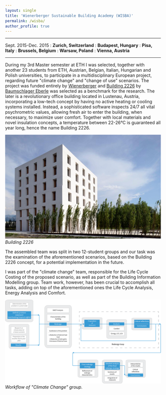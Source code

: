 ```yaml
---
layout: single
title: 'Wienerberger Sustainable Building Academy (WISBA)'
permalink: /wisba/
author_profile: true
---
```


---------------------------------------------------------------------
Sept. 2015-Dec. 2015
  : **Zurich, Switzerland**
  : **Budapest, Hungary**
  : **Pisa, Italy**
  : **Brussels, Belgium**
  : **Warsaw, Poland**
  : **Vienna, Austria**

---------------------------------------------------------------------

During my 3rd Master semester at ETH I was selected, together with another 23 students from ETH, Austrian, Belgian, Italian, Hungarian and Polish universities, to participate in a multidisciplinary European project, regarding future "climate change" and "change of use" scenarios. The project was funded entirely by [Wienerberger](http://www.wienerberger.com/) and [Building 2226](http://www.baumschlager-eberle.com/en/projects/project-details/project/buerogebaeude.html) by [Baumschlager Eberle](http://www.baumschlager-eberle.com/en.html) was selected as a benchmark for the research. The later is a revolutionary office building located in Lustenau, Austria, incorporating a low-tech concept by having no active heating or cooling systems installed. Instead, a sophisticated software inspects 24/7 all vital psychrometric values, allowing fresh air to enter the building, when necessary, to maximize user comfort. Together with local materials and novel insulation concepts, a temperature between 22-26°C is guaranteed all year long, hence the name Building 2226.

![Building 2226](../assets/images/wisba/building2226.jpg "building2226")
*Building 2226*

The assembled team was split in two 12-student groups and our task was the examination of the aforementioned scenarios, based on the Building 2226 concept, for a potential implementation in the future.

I was part of the "climate change" team, responsible for the Life Cycle Costing of the proposed scenario, as well as part of the Building Information Modelling group. Team work, however, has been crucial to accomplish all tasks, adding on top of the aforementioned ones the Life Cycle Analysis, Energy Analysis and Comfort.

![Flowchart of "Climate Change" group](../assets/images/wisba/wisba_flowchart.png "building2226")
*Workflow of "Climate Change" group.*
